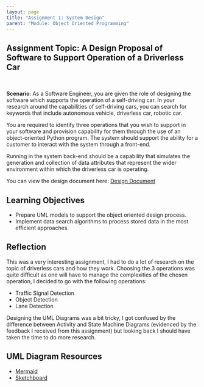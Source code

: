 ```yaml
---
layout: page
title: "Assignment 1: System Design"
parent: "Module: Object Oriented Programming"
---
```


<h2>Assignment Topic: A Design Proposal of Software to Support Operation of a Driverless Car</h2>    
<br>

**Scenario**: As a Software Engineer, you are given the role of designing the software which supports the operation of a self-driving car. In your research around the capabilities of self-driving cars, you can search for keywords that include autonomous vehicle, driverless car, robotic car.

You are required to identify three operations that you wish to support in your software and provision capability for them through the use of an object-oriented Python program. The system should support the ability for a customer to interact with the system through a front-end.

Running in the system back-end should be a capability that simulates the generation and collection of data attributes that represent the wider environment within which the driverless car is operating.

You can view the design document here: [Design Document](https://github.com/nkosi-tauro/oop_system/blob/master/Assignment%201%20-%20System%20Design/Design%20Proposal_%20Driverless%20Car.pdf)


## Learning Objectives
- Prepare UML models to support the object oriented design process.
- Implement data search algorithms to process stored data in the most efficient approaches.

## Reflection
This was a very interesting assignment, I had to do a lot of research on the topic of driverless cars and how they work. Choosing the 3 operations was quite difficult as one will have to manage the complexities of the chosen operation, I decided to go with the following operations:
- Traffic Signal Detection
- Object Detection
- Lane Detection  

Designing the UML Diagrams was a bit tricky, I got confused by the difference between Activity and State Machine Diagrams (evidenced by the feedback I received from this assignment) but looking back I should have taken the time to do more research. 



## UML Diagram Resources
- [Mermaid](https://mermaid.js.org/)
- [Sketchboard](https://sketchboard.me/)